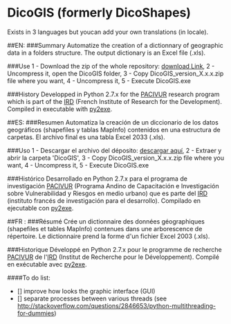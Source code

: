 ﻿DicoGIS (formerly DicoShapes)
==========
Exists in 3 languages but youcan add your own translations (in locale).

##EN:
###Summary
Automatize the creation of a dictionnary of geographic data in a folders structure. The output dictionary is an Excel file (.xls).

###Use
1 - Download the zip of the whole repository:  <a href="https://github.com/Guts/DicoGIS/archive/master.zip" target="_blank">download Link</a>,
2 - Uncompress it, open the DicoGIS folder,
3 - Copy DicoGIS_version_X.x.x.zip file where you want,
4 - Uncompress it,
5 - Execute DicoGIS.exe

###History
Developped in Python 2.7.x for the  [PACIVUR](http://www.ifeanet.org/pacivur/) research program which is part of the [IRD](http://en.ird.fr/) (French Institute of Research for the Development).
Compiled in executable with [py2exe](http://www.py2exe.org/).

##ES:
###Resumen
Automatiza la creación de un diccionario de los datos geográficos (shapefiles y tablas MapInfo) contenidos en una estructura de carpetas. El archivo final es una tabla Excel 2033 (.xls).

###Uso
1 - Descargar el archivo del déposito:  <a href="https://github.com/Guts/DicoGIS/archive/master.zip" target="_blank">descargar aquí</a>,
2 - Extraer y abrir la carpeta 'DicoGIS',
3 - Copy DicoGIS_version_X.x.x.zip file where you want,
4 - Uncompress it,
5 - Execute DicoGIS.exe

###Histórico
Desarrollado en Python 2.7.x para el programa de investigación [PACIVUR](http://www.ifeanet.org/pacivur/) (Programa Andino de Capacitación e Investigación sobre Vulnerabilidad y Riesgos en medio urbano) que es parte del [IRD](http://es.ird.fr/) (instituto francés de investigación para el desarrollo).
Compilado en ejecutable con [py2exe](http://www.py2exe.org/).

##FR :
###Résumé
Crée un dictionnaire des données géographiques (shapefiles et tables MapInfo) contenues dans une arborescence de répertoire. Le dictionnaire prend la forme d'un fichier Excel 2003 (.xls).

###Historique
Développé en Python 2.7.x pour le programme de recherche  [PACIVUR](http://www.prodig.cnrs.fr/spip.php?article1885) de l'[IRD](http://www.ird.fr/) (Institut de Recherche pour le Développement).
Compilé en exécutable avec [py2exe](http://www.py2exe.org/).



####To do list:
- [] improve how looks the graphic interface (GUI)
- [] separate processes between various threads (see http://stackoverflow.com/questions/2846653/python-multithreading-for-dummies)